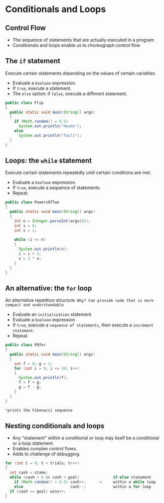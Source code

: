 # Conditionals and Loops

## Control Flow
- The sequence of statements that are actually executed in a program
- Conditionals and loops enable us to choreograph control flow

## The `if` statement
Execute certain statements depending on the values of certain variables
- Evaluate a `boolean` expression.
- If `true`, execute a statement.
- The `else` option: if `false`, execute a different statement.

``` java
public class Flip 
{
  public static void main(String[] args) 
  {
    if (Math.random() < 0.5)
      System.out.println("Heads");
    else
      System.out.println("Tails");
  }
}
```

## Loops: the `while` statement
Execute certain statements repeatedly until certain conditions are met.
- Evaluate a `boolean` expression.
- If `true`, execute a sequence of statements.
- Repeat.

``` java
public class PowersOfTwo
{
  public static void main(String[] args)
  {
    int n = Integer.parseInt(args[0]);
    int i = 0;
    int v = 1;
    
    while (i <= n)
    {
      System.out.println(v);
      i = i + 1;
      v = 2 * v;
    }
  }
}
```
## An alternative: the `for` loop

An alternative repetition structure. `Why? Can provide code that is more compact and understandable`
- Evaluate an `initialization` statement
- Evaluate a `boolean` expression
- If `true`, execute a `sequence of statements`, then execute a `increment statement`.
- Repeat.

``` java
public class PQfor
{
  public static void main(String[] args) 
  {
    int f = 0; g = 1;
    for (int i = 0; i <= 10; i++)
    {
      System.out.println(f);
      f = f + g;
      g = f - g;
    }
  }
}

*prints the Fibonacci sequence
```

## Nesting conditionals and loops
- Any "statement" within a conditional or loop may itself be a conditional or a loop statement.
- Enables complex control flows.
- Adds to challenge of debugging.

``` java
for (int t = 0; t < trials; t++>)
{
  int cash = stake;
  while (cash > 0 && cash < goal)               if-else statement 
    if (Math.random() < 0.5) cash++;      ←     within a while loop
    else                     cash--;            within a for loop
  if (cash == goal) wins++;
}
```


